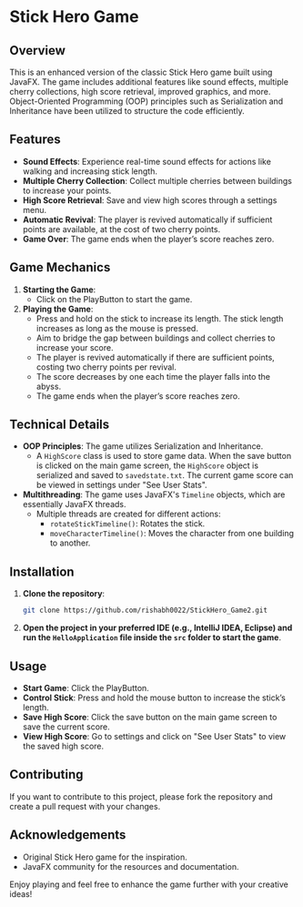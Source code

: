 # Stick Hero Game

## Overview
This is an enhanced version of the classic Stick Hero game built using JavaFX. The game includes additional features like sound effects, multiple cherry collections, high score retrieval, improved graphics, and more. Object-Oriented Programming (OOP) principles such as Serialization and Inheritance have been utilized to structure the code efficiently.

## Features
- **Sound Effects**: Experience real-time sound effects for actions like walking and increasing stick length.
- **Multiple Cherry Collection**: Collect multiple cherries between buildings to increase your points.
- **High Score Retrieval**: Save and view high scores through a settings menu.
- **Automatic Revival**: The player is revived automatically if sufficient points are available, at the cost of two cherry points.
- **Game Over**: The game ends when the player’s score reaches zero.

## Game Mechanics
1. **Starting the Game**:
    - Click on the PlayButton to start the game.
2. **Playing the Game**:
    - Press and hold on the stick to increase its length. The stick length increases as long as the mouse is pressed.
    - Aim to bridge the gap between buildings and collect cherries to increase your score.
    - The player is revived automatically if there are sufficient points, costing two cherry points per revival.
    - The score decreases by one each time the player falls into the abyss.
    - The game ends when the player’s score reaches zero.

## Technical Details
- **OOP Principles**: The game utilizes Serialization and Inheritance.
    - A `HighScore` class is used to store game data. When the save button is clicked on the main game screen, the `HighScore` object is serialized and saved to `savedstate.txt`. The current game score can be viewed in settings under "See User Stats".
- **Multithreading**: The game uses JavaFX's `Timeline` objects, which are essentially JavaFX threads.
    - Multiple threads are created for different actions:
        - `rotateStickTimeline()`: Rotates the stick.
        - `moveCharacterTimeline()`: Moves the character from one building to another.

## Installation
1. **Clone the repository**:
    ```sh
    git clone https://github.com/rishabh0022/StickHero_Game2.git
    ```
2. **Open the project in your preferred IDE (e.g., IntelliJ IDEA, Eclipse) and run the `HelloApplication` file inside the `src` folder to start the game**.

## Usage
- **Start Game**: Click the PlayButton.
- **Control Stick**: Press and hold the mouse button to increase the stick’s length.
- **Save High Score**: Click the save button on the main game screen to save the current score.
- **View High Score**: Go to settings and click on "See User Stats" to view the saved high score.

## Contributing
If you want to contribute to this project, please fork the repository and create a pull request with your changes.

## Acknowledgements
- Original Stick Hero game for the inspiration.
- JavaFX community for the resources and documentation.

Enjoy playing and feel free to enhance the game further with your creative ideas!

